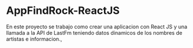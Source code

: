 # AppFindRock-ReactJS
<p style: color="red">En este proyecto se trabajo como crear una aplicacion con React JS y una llamada a la API de LastFm teniendo datos dinamicos de los nombres de artistas e informacion.,</p>
